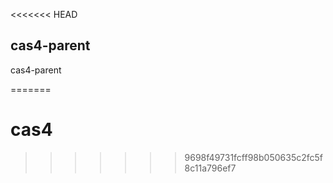 <<<<<<< HEAD
## cas4-parent

cas4-parent

=======
# cas4
>>>>>>> 9698f49731fcff98b050635c2fc5f8c11a796ef7
